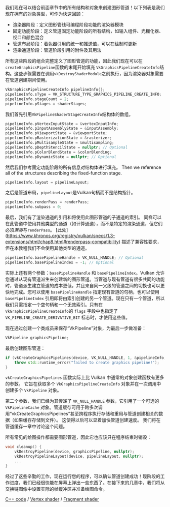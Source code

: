 我们现在可以结合前面章节中的所有结构和对象来创建图形管道！以下列表是我们现在拥有的对象类型，可作为快速回顾：

* 渲染器阶段：定义图形管线可编程阶段功能的渲染器模块
* 固定功能阶段：定义管道固定功能阶段的所有结构，如输入组件、光栅化器、视口和颜色混合
* 管道布局阶段：着色器引用的统一和推送值，可以在绘制时更新
* 渲染通道阶段：管道阶段引用的附件及其用法

所有这些阶段的组合完整定义了图形管道的功能，因此我们现在可以在`createGraphicsPipeline`函数的末尾开始填充
`VkGraphicsPipelineCreateInfo`结构。这些步骤需要在调用`vkDestroyShaderModule`之前执行，因为渲染器对象需要在管道创建期间使用。

```c++
VkGraphicsPipelineCreateInfo pipelineInfo{};
pipelineInfo.sType = VK_STRUCTURE_TYPE_GRAPHICS_PIPELINE_CREATE_INFO;
pipelineInfo.stageCount = 2;
pipelineInfo.pStages = shaderStages;
```

我们首先引用`VkPipelineShaderStageCreateInfo`结构体的数组。

```c++
pipelineInfo.pVertexInputState = &vertexInputInfo;
pipelineInfo.pInputAssemblyState = &inputAssembly;
pipelineInfo.pViewportState = &viewportState;
pipelineInfo.pRasterizationState = &rasterizer;
pipelineInfo.pMultisampleState = &multisampling;
pipelineInfo.pDepthStencilState = nullptr; // Optional
pipelineInfo.pColorBlendState = &colorBlending;
pipelineInfo.pDynamicState = nullptr; // Optional
```

然后我们参考固定功能阶段的所有信息对结构体进行填充。
Then we reference all of the structures describing the fixed-function stage.

```c++
pipelineInfo.layout = pipelineLayout;
```

之后是管道布局，`pipelineLayout`是Vulkan句柄而不是结构指针。

```c++
pipelineInfo.renderPass = renderPass;
pipelineInfo.subpass = 0;
```

最后，我们有了渲染通道的引用和将使用此图形管道的子通道的索引。
同样可以在此管道中使用其他类型的通道（如计算通道），而不是特定的渲染通道，但它们必须*兼容*与`renderPass`。
[此处] (https://www.khronos.org/registry/vulkan/specs/1.3-extensions/html/chap8.html#renderpass-compatibility)
描述了兼容性要求，但在本教程我们不会使用其他类型的通道。

```c++
pipelineInfo.basePipelineHandle = VK_NULL_HANDLE; // Optional
pipelineInfo.basePipelineIndex = -1; // Optional
```

实际上还有两个参数：`basePipelineHandle` 和 `basePipelineIndex`。Vulkan 允许您通过从现有管道派生来创建新的图形管道。当管道与现有管道有很多共同的功能时，管道派生建立管道的成本更低，并且来自同一父级的管道之间的切换也可以更快地完成。您可以使用 `basePipelineHandle` 指定现有管道的句柄，也可以使用 `basePipelineIndex` 引用即将由索引创建的另一个管道。现在只有一个管道，所以我们只需指定一个空句柄和一个无效索引。只有在 `VkGraphicsPipelineCreateInfo`的 `flags` 字段中也指定了 `VK_PIPELINE_CREATE_DERIVATIVE_BIT` 标志时，才使用这些值。

现在通过创建一个类成员来保存“VkPipeline”对象，为最后一步做准备：

```c++
VkPipeline graphicsPipeline;
```

最后创建图形管道：

```c++
if (vkCreateGraphicsPipelines(device, VK_NULL_HANDLE, 1, &pipelineInfo, nullptr, &graphicsPipeline) != VK_SUCCESS) {
    throw std::runtime_error("failed to create graphics pipeline!");
}
```

`vkCreateGraphicsPipelines` 函数实际上比 Vulkan 中通常的对象创建函数有更多的参数。 它旨在获取多个 `VkGraphicsPipelineCreateInfo` 对象并在一次调用中创建多个 `VkPipeline` 对象。

第二个参数，我们已经为其传递了 `VK_NULL_HANDLE` 参数，它引用了一个可选的 `VkPipelineCache` 对象。管道缓存可用于跨多次调用“vkCreateGraphicsPipelines”甚至跨程序执行存储和重用与管道创建相关的数据（如果缓存存储到文件）。 这使得以后可以显着加快管道创建速度。 我们将在管道缓存一章中讨论这个问题。

所有常见的绘图操作都需要图形管道，因此它也应该只在程序结束时销毁：

```c++
void cleanup() {
    vkDestroyPipeline(device, graphicsPipeline, nullptr);
    vkDestroyPipelineLayout(device, pipelineLayout, nullptr);
    ...
}
```

经过了这些辛勤的工作，现在运行您的程序，可以确认管道创建成功！现阶段的工作进度，我们已经很快能在屏幕上弹出一些东西了。在接下来的几章中，我们将从交换链图像中设置实际的帧缓冲区并准备绘图命令。

[C++ code](/code/12_graphics_pipeline_complete.cpp) /
[Vertex shader](/code/09_shader_base.vert) /
[Fragment shader](/code/09_shader_base.frag)
